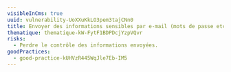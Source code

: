 ```yaml
---
visibleInCms: true
uuid: vulnerability-UoXXuKkLO3pem3tajCNn0
title: Envoyer des informations sensibles par e-mail (mots de passe etc.).
thematique: thematique-kW-FytF1BDPDcjYzpVQvr
risks:
  - Perdre le contrôle des informations envoyées.
goodPractices:
  - good-practice-kUHVzR445WqJle7Eb-IM5
---
```

